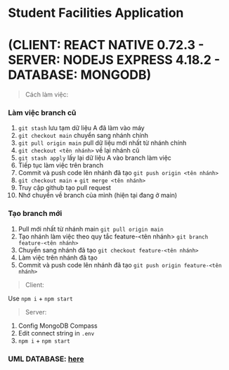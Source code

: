 # Student Facilities Application

# (CLIENT: REACT NATIVE 0.72.3 - SERVER: NODEJS EXPRESS 4.18.2 - DATABASE: MONGODB)

> Cách làm việc:

### Làm việc branch cũ
1. `git stash` lưu tạm dữ liệu A đã làm vào máy
2. `git checkout main` chuyển sang nhánh chính
3. `git pull origin main` pull dữ liệu mới nhất từ nhánh chính
4. `git checkout <tên nhánh>` về lại nhánh cũ
5. `git stash apply` lấy lại dữ liệu A vào branch làm việc
6. Tiếp tục làm việc trên branch
7. Commit và push code lên nhánh đã tạo `git push origin <tên nhánh>`
8. `git checkout main` + `git merge <tên nhánh>` 
9. Truy cập github tạo pull request
10. Nhớ chuyển về branch của mình (hiện tại đang ở main)

### Tạo branch mới
1. Pull mới nhất từ nhánh main `git pull origin main`
2. Tạo nhánh làm việc theo quy tắc feature-<tên nhánh> `git branch feature-<tên nhánh>`
3. Chuyển sang nhánh đã tạo `git checkout feature-<tên nhánh>`
4. Làm việc trên nhánh đã tạo
5. Commit và push code lên nhánh đã tạo `git push origin feature-<tên nhánh>`

> Client:

Use `npm i` + `npm start`

> Server:

1. Config MongoDB Compass
2. Edit connect string in `.env`
3. `npm i` + `npm start`


### UML DATABASE: [here](https://app.diagrams.net/#Hanvyidol%2FdbUML_ltttbdd%2Fmain%2FLTTTBDD)
